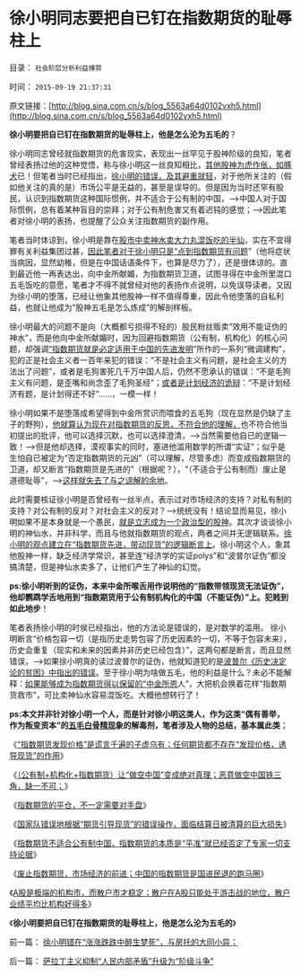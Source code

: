 # 徐小明同志要把自已钉在指数期货的耻辱柱上

目录： `社会阶层分析利益博羿` 

时间： `2015-09-19 21:37:31` 

原文链接：[http://blog.sina.com.cn/s/blog_5563a64d0102vxh5.html](http://blog.sina.com.cn/s/blog_5563a64d0102vxh5.html)

**徐小明要把自已钉在指数期货的耻辱柱上，他是怎么沦为五毛的**？

徐小明同志曾经就指数期货的危害现实，表现出一丝罕见于股神阶级的良知，笔者曾经表扬过他的这种觉悟，称与徐小明这一丝良知相比，[其他股神为虎作伥，如豚犬](../../../2013/6/25/做人当如徐小明，诸股神如豚犬矣.md)已！但笔者当时已经指出，[徐小明的错误，及其避重就轻](../../../2013/7/2/徐小明先生错误地把国企大盘股下跌归咎指数期货；.md)，对于他所关注的（假如他关注的真的是）市场公平是无益的，甚至是误导的。但是因为当时还罕有股民，认识到指数期货这种国际惯例，并不适合于公有制的中国，——>中国人对于国际惯例，总有着某种盲目的崇拜；对于公有制危害又有着迟钝的感觉；——>因此笔者对徐小明的表扬，也提醒了公众关注指数期货的副作用。

笔者当时体谅到，徐小明是靠在[股市中卖神水卖大力丸混饭吃的半仙](../../../2012/10/23/股神半仙的职业季节性，为什么极似五毛？.md)，实在不宜得罪有关利益集团过甚，[因此笔者对于徐小明只是“点到指数期货有问题](../../../2014/1/27/实例演示“为什么机构期指一边倒造空”的逻辑的启示.md)”（他将症状当病因，显然幼稚，但是在中国话语条件下，也算是尽力了），还是很体谅的。直到最近他一再表达出，向中金所献媚，为指数期货卫道，试图寻得在中金所里混口五毛饭吃的意愿，笔者才不得不就曾经对他的表扬作点说明，以免误导读者。又因为徐小明的堕落，已经让他象其他股神一样不值得尊重，因此令他堕落的自私利益，也就让他成为“股神五毛是怎么炼成”的解剖样板。

徐小明最大的问题不是向（大概都亏损得不轻的）股民粉丝贩卖“效用不能证伪的神水”，而是他向中金所献媚时，因为回避指数期货（公有制，机构化）的核心问题，却强调[“指数期货就是必定适用于中国的先进发明](../../../2015/9/17/废止指数期货！才是市场经济的前进！兼谈卫道期指的白骨精.md)”所作的一系列“微调建构”，犯的正是社会主义者一百年来犯的错误：“不是社会主义有问题，是社会主义的方法出了问题”，或者是毛狗害死几千万中国人后，仍然不愿承认的错误：“不是毛狗主义有问题，是歪嘴和尚念歪了毛狗圣经”；[或者是计划经济的诡辩](../../../2009/6/16/三脚猫真理观支持着计划苍生的优越信念.md)：“不是计划经济有题，是计划得还不好”……，一模一样！

徐小明如果不是堕落成希望得到中金所赏识而喂食的五毛狗（现在显然是仍缺了主子的野狗），[他就算认为现在对指数期货的反思，不符合他的理解，](../../../2015/9/13/（公有制+机构化+指数期货）让“做空中国”变成绝对真理；.md)也不符合他当初提出的批评，他可以选择沉默，也可以选择澄清，——>当然需要他自已的逻辑一致！——>但是他却选择，漠视事实的同时，塞进他滥用数学的所谓“实证”；似乎是生怕自已被定为“否定指数期货的元凶”（可以理解，尽管多虑）而变成指数期货的卫道，却又断言“指数期货是先进的”（根据呢？），“（不适合于公有制而）废止是道德耻辱”，——>[这样就失去了与之谅解的余地](../../../2013/7/26/尝试与徐小明先生concur共识，演示民主的议事规则.md)。

此时需要核证徐小明是否曾经有一丝半点，表示过对市场经济的支持？对私有制的支持？对公有制的反对？对社会主义的反对？——>统统没有！结论显而易见，徐小明如果不是本身就是一个愚民，[就是立志成为一个政治型的股神](../../../2012/1/5/“左翼股神”是政治性的，还是理财性的？.md)。其次才谈谈徐小明的神仙水，并非科学，而且与他就指数期货的观点，两者之间并无逻辑联系。[徐小明的观点建立在“指数期货先进，带动现货”的逻辑断言上](../../../2013/7/9/接近真相的徐小明先生仍存的误区.md)。徐小明这个人，象其他股神一样，缺乏经济学常识，甚至连“经济学的实证polys”和“波普尔证伪”都没搞清楚，但是神仙水卖多了，让他们产生了神仙的幻觉。

**ps:徐小明听到的证伪，本来中金所喉舌用作说明他的“指数带领现货无法证伪”，他却鹦鹉学舌地用到“指数期货用于公有制机构化的中国（不能证伪）”上。犯贱到如此地步**！

笔者表扬徐小明的时侯已经指出，他的方法论是错误的，是对数学的滥用。
徐小明断言“价格包容一切（是指历史走势包容了历史因素的一切，不等于包容未来），历史会重复（现实和未来的因素并非历史已经包含）”，这两句都是断言，而且显然错误，——>如果徐小明真的读过波普尔的证伪，他就知道犯的是[波普尔《历史决定论的贫困》中指出的错误](../../../2014/10/7/拒绝科学逻辑的任何人的任何信仰，都有邪教化的本能.md)。至于徐小明为啥做五毛，他的利益是什么？未必不能解释：[如果能够成为指数期货得以保留的“中金所恩](../../../2015/9/16/指数期货不适合公有制中国，喉舌专家一直装成不懂；.md)人”，大把机会换着花样“指数期货救市”，可比卖神仙水容易混饭吃。大概他想转行了！

**ps:本文并非针对徐小明一个人，而是针对徐小明这类人，作为这类“偶有善举，作为叛变资本”的[五毛白骨精现](../../../2014/4/1/个人主义者敢于认错，公民社会中“认错”的含义.md)象的解毒剂，笔者涉及人物的总结，基本属此类**；

《[“指数期货发现价格”是谎言千遍的子虚乌有；任何期货都不存在“发现价格，诱导现货”的作用](../../../2015/9/12/“指数期货发现价格”是谎言千遍的子虚乌有；.md)》

《[（公有制+机构化+指数期货）让“做空中国”变成绝对真理；恶意做空中国铁三角，缺一不可；](../../../2015/9/13/（公有制+机构化+指数期货）让“做空中国”变成绝对真理；.md)》

《[指数期货的平仓，不一定需要对手盘](../../../2015/9/14/指数期货的平仓，不一定需要对手盘：.md)》

《[国家队错误地根据“期货引导现货”的错误操作，面临结算日被清算的巨大损失](../../../2015/9/15/最近暴跌是为国家队缺乏期货常识的折腾“还债”；.md)》

《[指数期货不适合公有制中国，指数期货的本质是“平准”就已经否定了专家一切支持论据](../../../2015/9/16/指数期货不适合公有制中国，喉舌专家一直装成不懂；.md)》

《[废止指数期货，市场经济的前进；中国的指数期货是国进民退的跑马圈](../../../2015/9/17/废止指数期货！才是市场经济的前进！兼谈卫道期指的白骨精.md)》

《[A股是极端的机构市，而散户市才稳定；散户在A股只能处于游击战的地位，散户业绩平均比机构好得多](../../../2015/9/18/A股是极端的机构市，散户市才稳定，兼谈刘姝威的误区.md)》

《**徐小明要把自已钉在指数期货的耻辱柱上，他是怎么沦为五毛的**》

前一篇： [徐小明错在“涨涨跌跌中醉生梦死”，与房托的大同小异；](../../../2015/9/20/徐小明错在“涨涨跌跌中醉生梦死”，与房托的大同小异；.md)

后一篇： [萨拉丁主义抑制“人民内部矛盾”升级为“阶级斗争”](../../../2015/9/19/萨拉丁主义抑制“人民内部矛盾”升级为“阶级斗争”.md)

